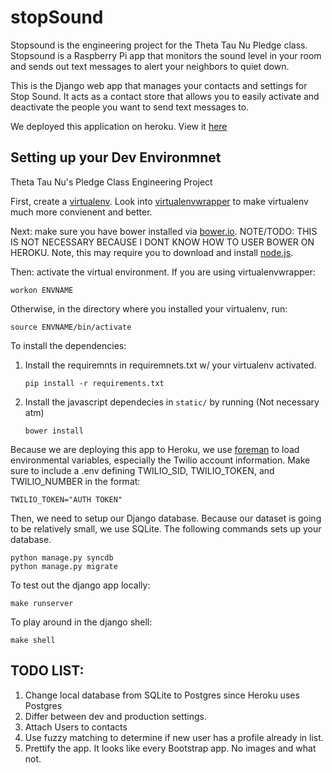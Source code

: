 stopSound
=========

Stopsound is the engineering project for the Theta Tau Nu Pledge class.
Stopsound is a Raspberry Pi app that monitors the sound level in your room 
and sends out text messages to alert your neighbors to quiet down.

This is the Django web app that manages your contacts and settings for Stop Sound. It acts as a contact store that allows you to easily activate and deactivate the people you want to send text messages to. 

We deployed this application on heroku. View it [here](http://stopsound.herokuapp.com)


Setting up your Dev Environmnet
-------------------------------
Theta Tau Nu's Pledge Class Engineering Project

First, create a [virtualenv](http://virtualenv.readthedocs.org/en/latest/).
Look into [virtualenvwrapper](http://virtualenvwrapper.readthedocs.org/en/latest/) to make virtualenv much more convienent and better.

Next: make sure you have bower installed via [bower.io](http://bower.io). NOTE/TODO: THIS IS NOT NECESSARY BECAUSE I DONT KNOW HOW TO USER BOWER ON HEROKU.
Note, this may require you to download and install [node.js](http://nodejs.org).

Then: activate the virtual environment. If you are using virtualenvwrapper:
  
    workon ENVNAME

Otherwise, in the directory where you installed your virtualenv, run:

    source ENVNAME/bin/activate

To install the dependencies:

  1. Install the requiremnts in requiremnets.txt w/ your virtualenv activated.

         pip install -r requirements.txt

  2. Install the javascript dependecies in `static/` by running (Not necessary atm)

         bower install

Because we are deploying this app to Heroku, we use [foreman](https://github.com/ddollar/foreman) to load environmental variables, especially the Twilio 
account information. Make sure to include a .env defining TWILIO\_SID, TWILIO\_TOKEN, and TWILIO\_NUMBER in the format:
  
    TWILIO_TOKEN="AUTH TOKEN"
    
Then, we need to setup our Django database. Because our dataset is going to be relatively small, we use SQLite. The following commands sets up your database.

    python manage.py syncdb
    python manage.py migrate

To test out the django app locally:

    make runserver 

To play around in the django shell:

    make shell 

TODO LIST:
---------
1. Change local database from SQLite to Postgres since Heroku uses Postgres
2. Differ between dev and production settings.
3. Attach Users to contacts
4. Use fuzzy matching to determine if new user has a profile already in list.
5. Prettify the app. It looks like every Bootstrap app. No images and what not.
